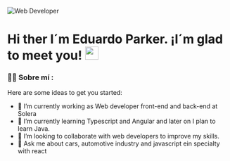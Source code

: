 ![Web Developer](https://github.com/user-attachments/assets/a6efaa1d-e5d1-4ec1-9b85-e77b000f99d8)

<h1>
  Hi ther I´m Eduardo Parker. ¡I´m glad to meet you!
  <img decoding="async" src="https://media.giphy.com/media/hvRJCLFzcasrR4ia7z/giphy.gif" width="30px"/>
</h1>

<div id="header" align="left">

### :man_technologist: Sobre mí :
</div>

Here are some ideas to get you started:

- 🔭 I’m currently working as Web developer front-end and back-end at Solera
- 🌱 I’m currently learning Typescript and Angular and later on I plan to learn Java.
- 👯 I’m looking to collaborate with web developers to improve my skills.
- 💬 Ask me about cars, automotive industry and javascript ein specialty with react
